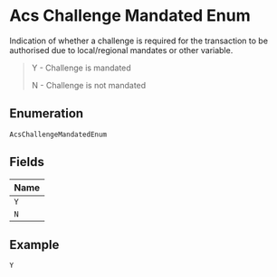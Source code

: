 
# Acs Challenge Mandated Enum

Indication of whether a challenge is required for the transaction to be authorised due to local/regional mandates or other variable.

> Y - Challenge is mandated
> 
> N - Challenge is not mandated

## Enumeration

`AcsChallengeMandatedEnum`

## Fields

| Name |
|  --- |
| `Y` |
| `N` |

## Example

```
Y
```

